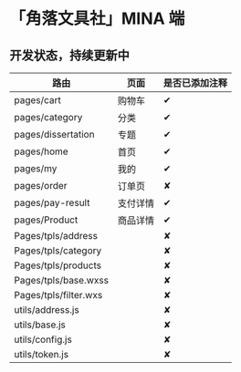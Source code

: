 # 「角落文具社」MINA 端

## 开发状态，持续更新中

| 路由      |      页面       |  是否已添加注释  |
| ---------- | -------------- | ---- |
| pages/cart | 购物车         | ✔  |
| pages/category | 分类       | ✔  |
| pages/dissertation | 专题 | ✔  |
| pages/home | 首页         | ✔  |
| pages/my | 我的           | ✔ |
| pages/order | 订单页         | ✘ |
| pages/pay-result | 支付详情 |  ✔   |
| pages/Product | 商品详情     | ✔  |
| Pages/tpls/address |            | ✘ |
| Pages/tpls/category |  | ✘ |
| Pages/tpls/products |  | ✘ |
| Pages/tpls/base.wxss |  | ✘ |
| Pages/tpls/filter.wxs |  | ✘ |
| utils/address.js |  | ✘ |
| utils/base.js |  | ✘ |
| utils/config.js |  | ✘ |
| utils/token.js |  | ✘ |
